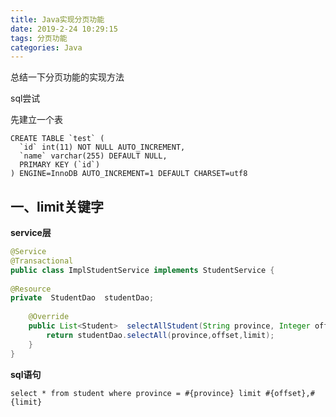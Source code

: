 ```yaml
---
title: Java实现分页功能
date: 2019-2-24 10:29:15
tags: 分页功能
categories: Java
---
```


总结一下分页功能的实现方法

<!--more-->

sql尝试

先建立一个表

```
CREATE TABLE `test` (
  `id` int(11) NOT NULL AUTO_INCREMENT,
  `name` varchar(255) DEFAULT NULL,
  PRIMARY KEY (`id`)
) ENGINE=InnoDB AUTO_INCREMENT=1 DEFAULT CHARSET=utf8
```









## 一、limit关键字

**service层**

```java
@Service
@Transactional
public class ImplStudentService implements StudentService {
 
@Resource
private  StudentDao  studentDao;
 
    @Override
    public List<Student>  selectAllStudent(String province, Integer offset, Integer limit) {
        return studentDao.selectAll(province,offset,limit);
    }
}
```

**sql语句**

```
select * from student where province = #{province} limit #{offset},#{limit}
```

## 